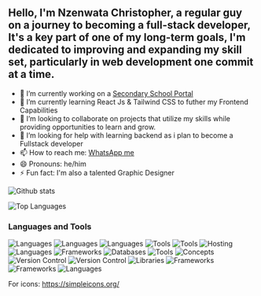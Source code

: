 ## Hello, I'm Nzenwata Christopher, a regular guy on a journey to becoming a full-stack developer, It's a key part of one of my long-term goals, I'm dedicated to improving and expanding my skill set, particularly in web development one commit at a time.

- 🔭 I’m currently working on a [Secondary School Portal](https://e-school-red.vercel.app/)
- 🌱 I’m currently learning React Js & Tailwind CSS to futher my Frontend Capabilities
- 👯 I’m looking to collaborate on projects that utilize my skills while providing opportunities to learn and grow.
- 🤔 I’m looking for help with learning backend as i plan to become a Fullstack developer
- 📫 How to reach me: [WhatsApp me](https://wa.me/2348141207888)
- 😄 Pronouns: he/him
- ⚡ Fun fact: I'm also a talented Graphic Designer

![Github stats](https://github-readme-stats.vercel.app/api?username=Chris-Error-404&count_private=true&show_icons=true&theme=radical)
 
![Top Languages](https://github-readme-stats.vercel.app/api/top-langs/?username=CHRIS-ERROR-404&show_icons=true&theme=radical)

<h3>Languages and Tools</h3>

![Languages](https://img.shields.io/badge/-HTML-e34f26?logo=html5&logoColor=fff) 
![Languages](https://img.shields.io/badge/-CSS-1572b6?logo=css3&logoColor=fff) 
![Languages](https://img.shields.io/badge/-JavaScript-f7df1e?logo=javascript&logoColor=000) 
![Tools](https://img.shields.io/badge/-VSCode-007acc?logo=visual-studio-code&logoColor=fff) 
![Tools](https://img.shields.io/badge/-Figma-f24e1e?logo=figma&logoColor=fff) 
![Hosting](https://img.shields.io/badge/-Vercel-000?logo=vercel&logoColor=fff) 
![Languages](https://img.shields.io/badge/-Python-3776ab?logo=python&logoColor=fff) 
![Frameworks](https://img.shields.io/badge/-Django-092e20?logo=django&logoColor=fff) 
![Databases](https://img.shields.io/badge/-MySQL-4479a1?logo=mysql&logoColor=fff) 
![Tools](https://img.shields.io/badge/-Picsart-fffc00?logo=picsart&logoColor=000) 
![Concepts](https://img.shields.io/badge/-Data%20Structures-007396?logo=databricks&logoColor=fff) 
![Version Control](https://img.shields.io/badge/-Git-f05032?logo=git&logoColor=fff) 
![Version Control](https://img.shields.io/badge/-GitHub-181717?logo=github&logoColor=fff) 
![Libraries](https://img.shields.io/badge/-React-61dafb?logo=react&logoColor=000) 
![Frameworks](https://img.shields.io/badge/-W3.CSS-4caf50?logo=w3c&logoColor=fff) 
![Frameworks](https://img.shields.io/badge/-Bootstrap-7952b3?logo=bootstrap&logoColor=fff) 
![Languages](https://img.shields.io/badge/-English-007396?logo=language&logoColor=fff)




 
For icons:
https://simpleicons.org/
